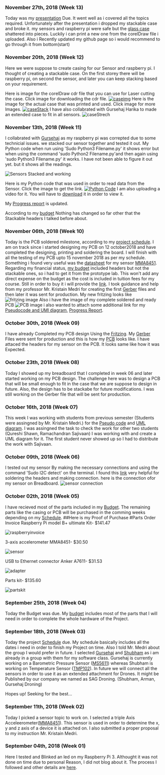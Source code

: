 ### November 27th, 2018 (Week 13)

Today was my [presentation](https://github.com/ArmanVelani/3-AxisAccelerometer/raw/master/pptHArdware.pptx) Due. It went well as i covered all the topics required. Unfortunately after the presentation i dropped my stackable case and broke it. my sensors and raspberry pi were safe but the [glass case](![BrokenHeart](https://user-images.githubusercontent.com/43188450/49114006-130c6c00-f265-11e8-87db-4841adde0726.jpeg)
) shattered into pieces. Luckily i can print a new one from the corelDraw file i uploaded.
Also i Recently updated my github page so i would recommend to go through it from bottom(start)

### November 20th, 2018 (Week 12)

Here we were suppose to create casing for our Sensor and raspberry pi. I thought of creating a stackable case. On the first storey there will be raspberry pi, on second the sensor, and later you can keep stacking based on your requirement.

Here is image for the corelDraw cdr file that you can use for Laser cutting the case. Click image for downloading the cdr file.
[![caseimg](https://user-images.githubusercontent.com/43188450/48863206-983fde80-ed96-11e8-895b-7cdab2ee6263.PNG)](https://github.coqam/ArmanVelani/3-AxisAccelerometer/raw/master/Pi2Casestack.cdr)
Here is the image for the actual case that was printed and used. Click image for more Images.
[![caseStack](https://user-images.githubusercontent.com/43188450/49106714-ea2eab80-f251-11e8-8a84-8aa38fb49a5a.jpeg)](https://github.com/ArmanVelani/3-AxisAccelerometer/blob/master/other_case_images.md)
I have also collabrated with Gursehaj Harika to made an extended case to fit in all sensors.
![caseStrech](https://user-images.githubusercontent.com/43188450/49106807-27933900-f252-11e8-8aa5-7182a4aa45c1.jpeg)




### November 13th, 2018 (Week 11)
I collabrated with [Gursehaj](https://gursehajharika.github.io/barometricsensor/) as my raspberry pi was correpted due to some technicial issues. we stacked our sensor together and tested it out. My Python code when run using 'Sudo Python3 Filename.py' it shows error but when using the command 'sudo Python2 Filename.py'and then again using 'sudo Python3 Filename.py' it works. I have not been able to figure it out yet. but it shows all the readings.

![Sensors Stacked and working](https://user-images.githubusercontent.com/43188450/48862531-a260dd80-ed94-11e8-9e08-a28f0783966a.jpeg)

Here is my Python code that was used in order to read data from the Sensor. Click the image to get the link.
[![Python Code](https://user-images.githubusercontent.com/43188450/48862483-81988800-ed94-11e8-902c-ec6e4a4453eb.jpeg)](https://github.com/ArmanVelani/3-AxisAccelerometer/blob/master/PythonCode.txt)
I am also uploading a video for it. You will have to [download](https://github.com/ArmanVelani/3-AxisAccelerometer/raw/master/WhatsApp%20Video%202018-11-13%20at%2010.57.24%20PM.mp4) it in order to view it.

My [Progress report](https://github.com/ArmanVelani/3-AxisAccelerometer/blob/master/progressreport.md) is updated.

According to my [budget](https://github.com/ArmanVelani/3-AxisAccelerometer/blob/master/Budget.xlsx) Nothing has changed so far other that the Stackable headers I talked before about.

### November 06th, 2018 (Week 10)

Today is the PCB soldered milestone, according to my [project schedule](https://github.com/ArmanVelani/3-AxisAccelerometer/blob/master/Schedule.mpp). I am on track since i started designing my PCB on 12 october2018 and have completed the designing, printing and soldering the board. I will finish with all the testing of my PCB upto 15 november 2018 as per my schedule. Something i found very useful was the [datasheet](http://www.adafruit.com/datasheets/MMA8451Q-1.pdf) for my sensor [MMA8451](https://www.amazon.ca/gp/product/B00SK8LS4Q/ref=oh_aui_detailpage_o01_s00?ie=UTF8&psc=1). Regarding my financial status, [my budget](https://github.com/ArmanVelani/3-AxisAccelerometer/blob/master/Budget.xlsx) included headers but not the stackable ones, so i had to get it from the prototype lab. This won't add any direct expense on the budget as the cost is included in tuition fees for my course. Still in order to buy it i will provide the [link](https://www.creatroninc.com/product/stackable-header-for-raspberry-pi/). I took guidance and help from my professor Mr. Kristain Medri for creating the first [Gerber](https://github.com/ArmanVelani/3-AxisAccelerometer/blob/master/MMA8451.fzz) files and then later it was sent for production. My new fritzing looks like ![fritzing image](https://user-images.githubusercontent.com/43188450/48366901-30deac00-e67d-11e8-860c-0fb92a65a9b9.jpeg)
Also i have the image of my complete soldered and ready PCB ![PCB image](https://user-images.githubusercontent.com/43188450/48441706-3a8a1180-e75a-11e8-9a3f-52c6deba1b4c.jpeg)
i also wanted to attach some additional link for my [Pseudocode and UMl diagram](https://github.com/ArmanVelani/3-AxisAccelerometer/blob/master/pseudocode_assingment.md), [Progress Report](https://github.com/ArmanVelani/3-AxisAccelerometer/blob/master/progressreport.md).

### October 30th, 2018 (Week 09)

I have already Completed my PCB design Using the [Fritzing](https://github.com/ArmanVelani/3-AxisAccelerometer/blob/master/MMA8451.fzz). My [Gerber](https://github.com/ArmanVelani/3-AxisAccelerometer/blob/master/MMA8451_Gerber.zip) Files were sent for production and this is how my [PCB](https://user-images.githubusercontent.com/43188450/48862001-01bdee00-ed93-11e8-898b-70c879b291d1.jpeg)
 looks like. I have attaced the headers for my sensor on the PCB. It looks same like how it was Expected.

### October 23th, 2018 (Week 08)

Today I showed up my breadboard that I completed in week 06 and later started working on my PCB design. The challenge here was to design a PCB that will be small enough to fit in the case that we are suppose to design in future. Also, the design has to be stackabe for future modifications. I was still working on the Gerber file that will be sent for production. 

### October 16th, 2018 (Week 07)

This week I was working with students from previous semester (Students were assingned by Mr. Kristain Medri.) for the [Pseudo code](https://github.com/ArmanVelani/3-AxisAccelerometer/blob/master/pseudocode_assingment.md) and [UML diagram](https://user-images.githubusercontent.com/43188450/48367169-deea5600-e67d-11e8-9f60-53604ff9a58f.png). I was assingned the task to check the work for other two students (Qureshi Shawn, Ramachandran Sajivaan) I was working with and create a UML diagram for it. The first student never showed up so I had to distribute the work with Sajivaan.


### October 09th, 2018 (Week 06)

I tested out my sensor By making the necessary connections and using the command 'Sudo I2C detect' on the terminal. I found this [link](https://learn.adafruit.com/adafruit-mma8451-accelerometer-breakout/assembly) very helpful for soldering the headers and making connection.
here is the connection ofor my sensor on Breadboard.
![sensor connection](https://user-images.githubusercontent.com/43188450/48366908-35a36000-e67d-11e8-9476-107ec0f8258f.jpeg)

### October 02th, 2018 (Week 05)

I have recieved most of the parts included in my [Budget](https://github.com/ArmanVelani/3-AxisAccelerometer/blob/master/Budget.xlsx). The remaining parts like the casing or PCB will be purchased in the comming weeks depending on my [Schedule](https://github.com/ArmanVelani/3-AxisAccelerometer/blob/master/Schedule.mppwas).
##Here is my Proof of Purchase
#Parts Order Invoice
Raspberry Pi model B+ ultimate Kit- $141.47  

![raspberryinvoice](https://user-images.githubusercontent.com/43188450/48224211-16e45700-e367-11e8-81d5-7193babb236a.png)   

3-axis accelerometer MMA8451- $30.50  

![sensor](https://user-images.githubusercontent.com/43188450/48223631-93763600-e365-11e8-8948-c7ccd7bb1f52.png)   

USB to Ethernet connector Anker A7611- $31.53  

![adapter](https://user-images.githubusercontent.com/43188450/48223645-98d38080-e365-11e8-8b0b-39cfda79556b.PNG)   

Parts kit- $135.60  
  
  ![partskit](https://user-images.githubusercontent.com/43188450/48223983-80b03100-e366-11e8-986c-078eec03a598.png)

### September 25th, 2018 (Week 04)

Today the Budget was due. My [budget](https://github.com/ArmanVelani/3-AxisAccelerometer/blob/master/Budget.xlsx) includes most of the parts that I will need in order to complete the whole hardware of the Project.

### September 18th, 2018 (Week 03)

Today the project [Schedule](https://github.com/ArmanVelani/3-AxisAccelerometer/blob/master/Schedule.mppwas) due. My schedule basically includes all the dates i need in order to finish my Project on time. Also I told Mr. Medri about the group I would prefer in future. I selected [Gursehaj](https://github.com/GursehajHarika) and [Shubham](https://github.com/Shubhamsharma1101) as i am already in a group with them for my software class. Gursehaj is currently working on a Barometric Pressure Sensor ([MS5611](https://img.dxcdn.com/productimages/sku_436671_1.jpg)) whereas Shubham is working on Temperature Sensor ([TMP102](https://cdn.shopify.com/s/files/1/0915/1182/products/13314-03a.jpg?v=1486427078)). In future we will connect all the sensors in order to use it as an extended attachment for Drones. It might be Published by our company we named as SAG Droning. (Shubham, Arman, Gursehaj Droning)

Hopes up! Seeking for the best...

### September 11th, 2018 (Week 02)

Today I picked a sensor topic to work on. I selected a triple Axis Acceleerometer([MMA8451](https://cdn-learn.adafruit.com/assets/assets/000/018/474/medium800/sensors_pinouts.jpg?1406662993)). This sensor is used in order to determine the x, y and z axis of a device it is attached on. I also submitted a proper proposal to my instruction Mr. Kristain Medri.

### September 04th, 2018 (Week 01)

Here I tested and Blinked an led on my Raspberry Pi 3. Althought it was not done on time due to personal Reason, I did not blog about it. The process I followed and other details are [here](https://six0four.github.io/ceng317/wk01.html).

